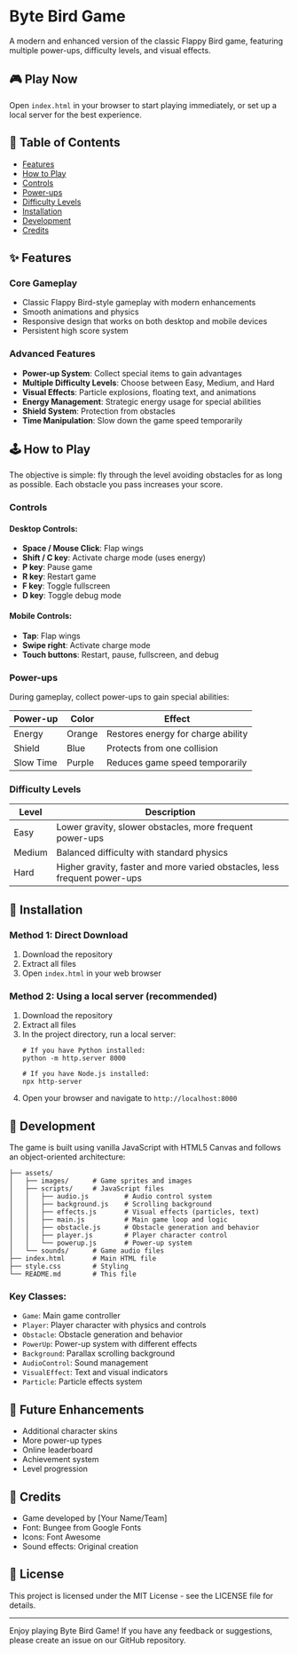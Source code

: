 # Byte Bird Game

A modern and enhanced version of the classic Flappy Bird game, featuring multiple power-ups, difficulty levels, and visual effects.

## 🎮 Play Now

Open `index.html` in your browser to start playing immediately, or set up a local server for the best experience.

## 📝 Table of Contents
- [Features](#features)
- [How to Play](#how-to-play)
- [Controls](#controls)
- [Power-ups](#power-ups)
- [Difficulty Levels](#difficulty-levels)
- [Installation](#installation)
- [Development](#development)
- [Credits](#credits)

## ✨ Features

### Core Gameplay
- Classic Flappy Bird-style gameplay with modern enhancements
- Smooth animations and physics
- Responsive design that works on both desktop and mobile devices
- Persistent high score system

### Advanced Features
- **Power-up System**: Collect special items to gain advantages
- **Multiple Difficulty Levels**: Choose between Easy, Medium, and Hard
- **Visual Effects**: Particle explosions, floating text, and animations
- **Energy Management**: Strategic energy usage for special abilities
- **Shield System**: Protection from obstacles
- **Time Manipulation**: Slow down the game speed temporarily

## 🕹️ How to Play

The objective is simple: fly through the level avoiding obstacles for as long as possible. Each obstacle you pass increases your score.

### Controls

#### Desktop Controls:
- **Space / Mouse Click**: Flap wings
- **Shift / C key**: Activate charge mode (uses energy)
- **P key**: Pause game
- **R key**: Restart game
- **F key**: Toggle fullscreen
- **D key**: Toggle debug mode

#### Mobile Controls:
- **Tap**: Flap wings
- **Swipe right**: Activate charge mode
- **Touch buttons**: Restart, pause, fullscreen, and debug

### Power-ups

During gameplay, collect power-ups to gain special abilities:

| Power-up | Color | Effect |
|----------|-------|--------|
| Energy | Orange | Restores energy for charge ability |
| Shield | Blue | Protects from one collision |
| Slow Time | Purple | Reduces game speed temporarily |

### Difficulty Levels

| Level | Description |
|-------|-------------|
| Easy | Lower gravity, slower obstacles, more frequent power-ups |
| Medium | Balanced difficulty with standard physics |
| Hard | Higher gravity, faster and more varied obstacles, less frequent power-ups |

## 🚀 Installation

### Method 1: Direct Download
1. Download the repository
2. Extract all files
3. Open `index.html` in your web browser

### Method 2: Using a local server (recommended)
1. Download the repository
2. Extract all files
3. In the project directory, run a local server:
   ```
   # If you have Python installed:
   python -m http.server 8000
   
   # If you have Node.js installed:
   npx http-server
   ```
4. Open your browser and navigate to `http://localhost:8000`

## 🧠 Development

The game is built using vanilla JavaScript with HTML5 Canvas and follows an object-oriented architecture:

```
├── assets/
│   ├── images/      # Game sprites and images
│   ├── scripts/     # JavaScript files
│   │   ├── audio.js         # Audio control system
│   │   ├── background.js    # Scrolling background
│   │   ├── effects.js       # Visual effects (particles, text)
│   │   ├── main.js          # Main game loop and logic
│   │   ├── obstacle.js      # Obstacle generation and behavior
│   │   ├── player.js        # Player character control
│   │   └── powerup.js       # Power-up system
│   └── sounds/      # Game audio files
├── index.html       # Main HTML file
├── style.css        # Styling
└── README.md        # This file
```

### Key Classes:
- `Game`: Main game controller
- `Player`: Player character with physics and controls
- `Obstacle`: Obstacle generation and behavior
- `PowerUp`: Power-up system with different effects
- `Background`: Parallax scrolling background
- `AudioControl`: Sound management
- `VisualEffect`: Text and visual indicators
- `Particle`: Particle effects system

## 🌟 Future Enhancements
- Additional character skins
- More power-up types
- Online leaderboard
- Achievement system
- Level progression

## 🙏 Credits

- Game developed by [Your Name/Team]
- Font: Bungee from Google Fonts
- Icons: Font Awesome
- Sound effects: Original creation

## 📄 License

This project is licensed under the MIT License - see the LICENSE file for details.

---

Enjoy playing Byte Bird Game! If you have any feedback or suggestions, please create an issue on our GitHub repository.
